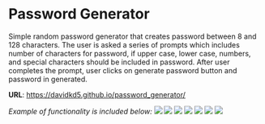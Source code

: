 # Password Generator

Simple random password generator that creates password between 8 and 128 characters. The user is asked a series of prompts which includes number of characters for password, if upper case, lower case, numbers, and special characters should be included in password. After user completes the prompt, user clicks on generate password button and password in generated. 

**URL**: https://davidkd5.github.io/password_generator/

*Example of functionality is included below:*
![]("image1.png")
![]("image2.png")
![]("image3.png")
![]("image4.png")
![]("image5.png")
![]("image6.png")
![]("image7.png")
